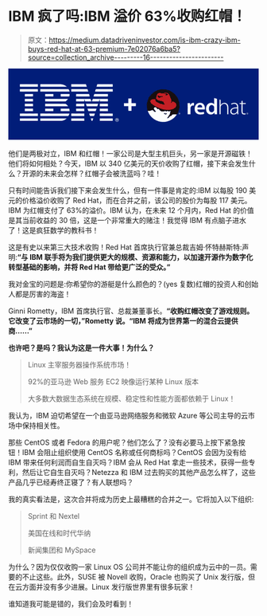 # IBM 疯了吗:IBM 溢价 63%收购红帽！

> 原文：<https://medium.datadriveninvestor.com/is-ibm-crazy-ibm-buys-red-hat-at-63-premium-7e02076a6ba5?source=collection_archive---------16----------------------->

![](img/13c43e9217abbaaedb2c11dfee53a3ab.png)

他们是两极对立，IBM 和红帽！一家公司是大型主机巨头，另一家是开源磁铁！他们将如何相处？今天，IBM 以 340 亿美元的天价收购了红帽，接下来会发生什么？开源的未来会怎样？红帽子会被洗蓝吗？哇！

只有时间能告诉我们接下来会发生什么，但有一件事是肯定的:IBM 以每股 190 美元的价格溢价收购了 Red Hat，而在合并之前，该公司的股价为每股 117 美元。IBM 为红帽支付了 63%的溢价。IBM 认为，在未来 12 个月内，Red Hat 的价值是其当前收益的 30 倍，这是一个非常重大的赌注！我觉得 IBM 有点脑子进水了！这是疯狂数学的教科书！

这是有史以来第三大技术收购！Red Hat 首席执行官兼总裁吉姆·怀特赫斯特:声明:**“与 IBM 联手将为我们提供更大的规模、资源和能力，以加速开源作为数字化转型基础的影响，并将 Red Hat 带给更广泛的受众。”**

我对金宝的问题是:你希望你的游艇是什么颜色的？(yes 复数)红帽的投资人和创始人都是厉害的海盗！

Ginni Rometty，IBM 首席执行官、总裁兼董事长。**“收购红帽改变了游戏规则。它改变了云市场的一切，”Rometty 说。“IBM 将成为世界第一的混合云提供商……”**

**也许吧？是吗？我认为这是一件大事！为什么？**

> Linux 主宰服务器操作系统市场！
> 
> 92%的亚马逊 Web 服务 EC2 映像运行某种 Linux 版本
> 
> 大多数大数据生态系统在规模、稳定性和性能方面都依赖于 Linux！

我认为，IBM 迫切希望在一个由亚马逊网络服务和微软 Azure 等公司主导的云市场中保持相关性。

那些 CentOS 或者 Fedora 的用户呢？他们怎么了？没有必要马上按下紧急按钮！IBM 会阻止组织使用 CentOS 名称或任何商标吗？CentOS 会因为没有给 IBM 带来任何利润而自生自灭吗？IBM 会从 Red Hat 拿走一些技术，获得一些专利，然后让它自生自灭吗？Netezza 和 IBM 过去购买的其他产品怎么样了，这些产品几乎已经寿终正寝了？有人联想吗？

我的真实看法是，这次合并将成为历史上最糟糕的合并之一。它将加入以下组织:

> Sprint 和 Nextel
> 
> 美国在线和时代华纳
> 
> 新闻集团和 MySpace

为什么？因为仅仅收购一家 Linux OS 公司并不能让你的组织成为云中的一员。需要的不止这些。此外，SUSE 被 Novell 收购，Oracle 也购买了 Unix 发行版，但在云方面并没有多少进展。Linux 发行版世界里有很多玩家！

谁知道我可能是错的，我们会及时看到！